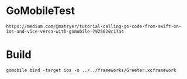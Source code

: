 # GoMobileTest

    https://medium.com/@matryer/tutorial-calling-go-code-from-swift-on-ios-and-vice-versa-with-gomobile-7925620c17a4


# Build

    gomobile bind -target ios -o ../../frameworks/Greeter.xcframework